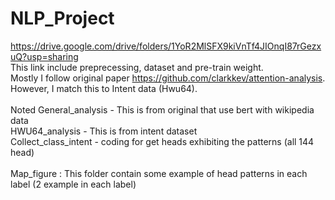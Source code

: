# NLP_Project

https://drive.google.com/drive/folders/1YoR2MlSFX9kiVnTf4JIOnqI87rGezxuQ?usp=sharing <br />
This link include preprecessing, dataset and pre-train weight. <br />
Mostly I follow original paper https://github.com/clarkkev/attention-analysis. <br />
However, I match this to Intent data (Hwu64).<br />
<br />
Noted 
General_analysis - This is from original that use bert with wikipedia data <br />
HWU64_analysis - This is from intent dataset <br />
Collect_class_intent - coding for get heads exhibiting the patterns (all 144 head) <br />
<br />
Map_figure : This folder contain some example of head patterns in each label (2 example in each label)
